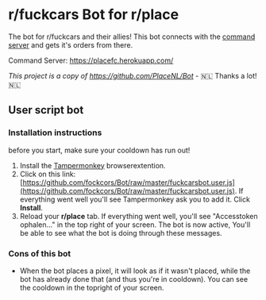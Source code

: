 # r/fuckcars Bot for r/place

The bot for r/fuckcars and their allies! This bot connects with the [command server](https://github.com/fockcors/Commando) and gets it's orders from there.

Command Server: https://placefc.herokuapp.com/

*This project is a copy of https://github.com/PlaceNL/Bot* - 🇳🇱 Thanks a lot! 🇳🇱

## User script bot

### Installation instructions

before you start, make sure your cooldown has run out!

1. Install the [Tampermonkey](https://www.tampermonkey.net/) browserextention.
2. Click on this link: [https://github.com/fockcors/Bot/raw/master/fuckcarsbot.user.js](https://github.com/fockcors/Bot/raw/master/fuckcarsbot.user.js). If everything went well you'll see Tampermonkey ask you to add it. Click **Install**.
3. Reload your **r/place** tab. If everything went well, you'll see "Accesstoken ophalen..." in the top right of your screen. The bot is now active, You'll be able to see what the bot is doing through these messages.

### Cons of this bot

- When the bot places a pixel, it will look as if it wasn't placed, while the bot has already done that (and thus you're in cooldown). You can see the cooldown in the topright of your screen.

